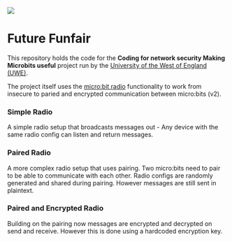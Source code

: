 ![](https://uwe-cyber.github.io/images/uwe_banner.png)

# Future Funfair

This repository holds the code for the **Coding for network security Making Microbits useful** project run by the [University of the West of England (UWE)](https://www.uwe.ac.uk/). 

The project itself uses the [micro:bit radio](https://makecode.microbit.org/reference/radio) functionality to work from insecure to paried and encrypted communication between micro:bits (v2).

### Simple Radio

A simple radio setup that broadcasts messages out - Any device with the same radio config can listen and return messages.

### Paired Radio

A more complex radio setup that uses pairing. Two micro:bits need to pair to be able to communicate with each other. Radio configs are randomly generated and shared during pairing. However messages are still sent in plaintext.

### Paired and Encrypted Radio

Building on the pairing now messages are encrypted and decrypted on send and receive. However this is done using a hardcoded encryption key.
